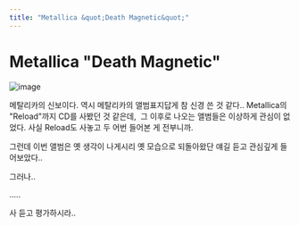 ```yaml
---
title: "Metallica &quot;Death Magnetic&quot;"
---
```

# Metallica &quot;Death Magnetic&quot;

![image](44bcf8050dd843949470ce77f16de1c0.gif)


메탈리카의 신보이다. 역시 메탈리카의 앨범표지답게 참 신경 쓴 것 같다..
Metallica의 "Reload"까지 CD를 사봤던 것 같은데, 
그 이후로 나오는 앨범들은 이상하게 관심이 없었다. 사실 Reload도 사놓고 두 어번 들어본 게 전부니까. 

그런데 이번 앨범은 옛 생각이 나게시리 옛 모습으로 되돌아왔단 얘길 듣고 관심깊게 들어보았다..

그러나..

.....

사 듣고 평가하시라..



